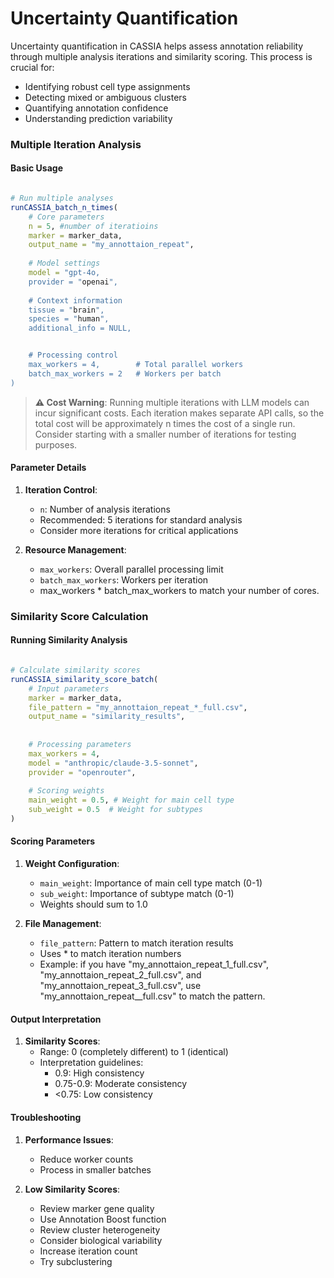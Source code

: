 # Uncertainty Quantification

Uncertainty quantification in CASSIA helps assess annotation reliability through multiple analysis iterations and similarity scoring. This process is crucial for:
- Identifying robust cell type assignments
- Detecting mixed or ambiguous clusters
- Quantifying annotation confidence
- Understanding prediction variability

### Multiple Iteration Analysis

#### Basic Usage
```R

# Run multiple analyses
runCASSIA_batch_n_times(
    # Core parameters
    n = 5, #number of iteratioins
    marker = marker_data,
    output_name = "my_annottaion_repeat",
    
    # Model settings
    model = "gpt-4o,
    provider = "openai",
    
    # Context information
    tissue = "brain",
    species = "human",
    additional_info = NULL,


    # Processing control
    max_workers = 4,        # Total parallel workers
    batch_max_workers = 2   # Workers per batch
)
```

> **⚠️ Cost Warning**: Running multiple iterations with LLM models can incur significant costs. Each iteration makes separate API calls, so the total cost will be approximately n times the cost of a single run. Consider starting with a smaller number of iterations for testing purposes.

#### Parameter Details

1. **Iteration Control**:
   - `n`: Number of analysis iterations
   - Recommended: 5 iterations for standard analysis
   - Consider more iterations for critical applications

2. **Resource Management**:
   - `max_workers`: Overall parallel processing limit
   - `batch_max_workers`: Workers per iteration
   - max_workers * batch_max_workers to match your number of cores.


### Similarity Score Calculation

#### Running Similarity Analysis
```R

# Calculate similarity scores
runCASSIA_similarity_score_batch(
    # Input parameters
    marker = marker_data,
    file_pattern = "my_annottaion_repeat_*_full.csv",
    output_name = "similarity_results",
    
    
    # Processing parameters
    max_workers = 4,
    model = "anthropic/claude-3.5-sonnet",
    provider = "openrouter",
    
    # Scoring weights
    main_weight = 0.5, # Weight for main cell type
    sub_weight = 0.5  # Weight for subtypes
)
```

#### Scoring Parameters

1. **Weight Configuration**:
   - `main_weight`: Importance of main cell type match (0-1)
   - `sub_weight`: Importance of subtype match (0-1)
   - Weights should sum to 1.0

2. **File Management**:
   - `file_pattern`: Pattern to match iteration results
   - Uses * to match iteration numbers
   - Example:  if you have "my_annottaion_repeat_1_full.csv", "my_annottaion_repeat_2_full.csv", and "my_annottaion_repeat_3_full.csv", use "my_annottaion_repeat__full.csv" to match the pattern.

#### Output Interpretation

1. **Similarity Scores**:
   - Range: 0 (completely different) to 1 (identical)
   - Interpretation guidelines:
     - 0.9: High consistency
     - 0.75-0.9: Moderate consistency
     - <0.75: Low consistency

#### Troubleshooting

1. **Performance Issues**:
   - Reduce worker counts
   - Process in smaller batches

2. **Low Similarity Scores**:
   - Review marker gene quality
   - Use Annotation Boost function
   - Review cluster heterogeneity
   - Consider biological variability
   - Increase iteration count
   - Try subclustering